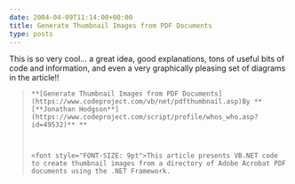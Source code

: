 ```yaml
---
date: 2004-04-09T11:14:00+00:00
title: Generate Thumbnail Images from PDF Documents
type: posts
---
```

This is so very cool... a great idea, good explanations, tons of useful bits of code and information, and even a very graphically pleasing set of diagrams in the article!!

<blockquote dir="ltr" style="MARGIN-RIGHT: 0px">

    **[Generate Thumbnail Images from PDF Documents](https://www.codeproject.com/vb/net/pdfthumbnail.asp)By **[**Jonathan Hodgson**](https://www.codeproject.com/script/profile/whos_who.asp?id=49532)** **



    <font style="FONT-SIZE: 9pt">This article presents VB.NET code to create thumbnail images from a directory of Adobe Acrobat PDF documents using the .NET Framework.

</blockquote>

<p dir="ltr">
